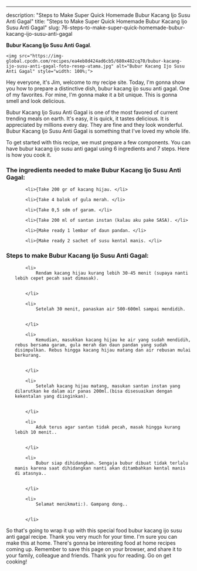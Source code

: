 ---
description: "Steps to Make Super Quick Homemade Bubur Kacang Ijo Susu Anti Gagal"
title: "Steps to Make Super Quick Homemade Bubur Kacang Ijo Susu Anti Gagal"
slug: 76-steps-to-make-super-quick-homemade-bubur-kacang-ijo-susu-anti-gagal

<p>
	<strong>Bubur Kacang Ijo Susu Anti Gagal</strong>. 
	
</p>
<p>
	
	<img src="https://img-global.cpcdn.com/recipes/ea4eb8d424ad6cb5/680x482cq70/bubur-kacang-ijo-susu-anti-gagal-foto-resep-utama.jpg" alt="Bubur Kacang Ijo Susu Anti Gagal" style="width: 100%;">
	
	
</p>
<p>
	Hey everyone, it's Jim, welcome to my recipe site. Today, I'm gonna show you how to prepare a distinctive dish, bubur kacang ijo susu anti gagal. One of my favorites. For mine, I'm gonna make it a bit unique. This is gonna smell and look delicious.
</p>
	
<p>
	Bubur Kacang Ijo Susu Anti Gagal is one of the most favored of current trending meals on earth. It's easy, it is quick, it tastes delicious. It is appreciated by millions every day. They are fine and they look wonderful. Bubur Kacang Ijo Susu Anti Gagal is something that I've loved my whole life.
</p>
<p>
	
</p>

<p>
To get started with this recipe, we must prepare a few components. You can have bubur kacang ijo susu anti gagal using 6 ingredients and 7 steps. Here is how you cook it.
</p>

<h3>The ingredients needed to make Bubur Kacang Ijo Susu Anti Gagal:</h3>

<ol>
	
		<li>{Take 200 gr of kacang hijau. </li>
	
		<li>{Take 4 balok of gula merah. </li>
	
		<li>{Take 0,5 sdm of garam. </li>
	
		<li>{Take 200 ml of santan instan (kalau aku pake SASA). </li>
	
		<li>{Make ready 1 lembar of daun pandan. </li>
	
		<li>{Make ready 2 sachet of susu kental manis. </li>
	
</ol>
<p>
	
</p>

<h3>Steps to make Bubur Kacang Ijo Susu Anti Gagal:</h3>

<ol>
	
		<li>
			Rendam kacang hijau kurang lebih 30-45 menit (supaya nanti lebih cepet pecah saat dimasak).
			
			
		</li>
	
		<li>
			Setelah 30 menit, panaskan air 500-600ml sampai mendidih.
			
			
		</li>
	
		<li>
			Kemudian, masukkan kacang hijau ke air yang sudah mendidih, rebus bersama garam, gula merah dan daun pandan yang sudah disimpulkan. Rebus hingga kacang hijau matang dan air rebusan mulai berkurang.
			
			
		</li>
	
		<li>
			Setelah kacang hijau matang, masukan santan instan yang dilarutkan ke dalam air panas 200ml.(bisa disesuaikan dengan kekentalan yang diinginkan).
			
			
		</li>
	
		<li>
			Aduk terus agar santan tidak pecah, masak hingga kurang lebih 10 menit..
			
			
		</li>
	
		<li>
			Bubur siap dihidangkan. Sengaja bubur dibuat tidak terlalu manis karena saat dihidangkan nanti akan ditambahkan kental manis di atasnya..
			
			
		</li>
	
		<li>
			Selamat menikmati:). Gampang dong..
			
			
		</li>
	
</ol>

<p>
	
</p>

<p>
	So that's going to wrap it up with this special food bubur kacang ijo susu anti gagal recipe. Thank you very much for your time. I'm sure you can make this at home. There's gonna be interesting food at home recipes coming up. Remember to save this page on your browser, and share it to your family, colleague and friends. Thank you for reading. Go on get cooking!
</p>
